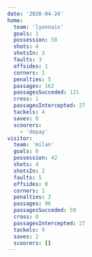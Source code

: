 ```yaml
---
date: '2020-04-24'
home:
  team: 'lyonnais'
  goals: 1
  possession: 58
  shots: 4
  shotsIn: 3
  faults: 3
  offsides: 1
  corners: 1
  penalties: 5
  passages: 162
  passagesSucceded: 121
  cross: 1
  passagesIntercepted: 27
  tackels: 4
  saves: 0
  scoorers:
    - 'depay'
visitor:
  team: 'milan'
  goals: 0
  possession: 42
  shots: 4
  shotsIn: 2
  faults: 5
  offsides: 0
  corners: 1
  penalties: 3
  passages: 96
  passagesSucceded: 59
  cross: 0
  passagesIntercepted: 27
  tackels: 9
  saves: 2
  scoorers: []
---
```

